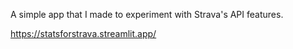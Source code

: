 A simple app that I made to experiment with Strava's API features.

https://statsforstrava.streamlit.app/
